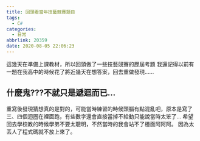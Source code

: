 ```yaml
---
title: 回頭看當年技藝競賽題目
tags:
  - C#
categories:
  - 日常
abbrlink: 20359
date: 2020-08-05 22:06:23
---
```

這幾天在準備上課教材，所以回頭做了一些技藝競賽的歷屆考題
我還記得以前有一題在我高中的時候花了將近幾天在想答案，回去重做發現......
## 什麼鬼???不就只是遞迴而已...
重寫後發現猜想真的是對的，可能當時練習的時候頭腦有點混亂吧，原本是寫了三、四個迴圈在裡面跑，有些數字還會直接當掉不給動只能說當時太笨了...
希望回去學校教的時候學弟不要太聰明，不然當時的我會站不了檯面阿阿阿。
因為太丟人了程式碼就不放上來了。